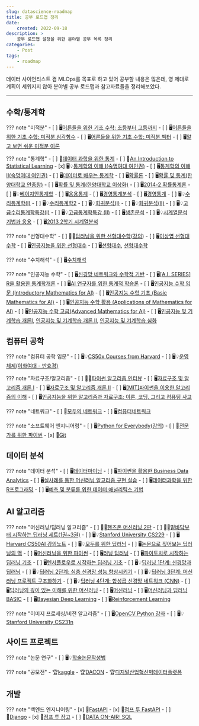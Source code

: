 ```yaml
---
slug: datascience-roadmap
title: 공부 로드맵 정리
date:
    created: 2022-09-18
description: >
    공부 로드맵 설정을 위한 분야별 공부 목록 정리
categories:
    - Post
tags:
    - roadmap
---
```


데이터 사이언티스트 겸 MLOps를 목표로 하고 있어 공부할 내용은 많은데, 영 제대로 계획이 세워지지 않아 분야별 공부 로드맵과 참고자료들을 정리해보았다.  

<!-- more -->

---

## 수학/통계학

??? note "미적분"
    - [ ] 🖥️[어른들을 위한 기초 수학: 초등부터 고등까지](https://www.edwith.org/sutudy)
    - [ ] 🖥️[어른들을 위한 기초 수학: 미적분 삼각함수](https://www.edwith.org/sutudy2)
    - [ ] 🖥️[어른들을 위한 기초 수학: 미적분 벡터](https://www.edwith.org/sutudy03)
    - [ ] 🖥️[알고 보면 쉬운 미적분 이론](http://www.kmooc.kr/courses/course-v1:POSTECHk+MATH311+2020_1/about)

??? note "통계학"
    - [ ] 📙[데이터 과학을 위한 통계](http://www.yes24.com/Product/Goods/99942893)
    - [ ] 📙[An Introduction to Statistical Learning](https://www.statlearning.com/)
    - [x] 🖥️💡[통계학의 이해 Ⅰ(숙명여대 여인권)](http://www.kmooc.kr/courses/course-v1:SookmyungK+SM_sta_004k+2019_03SM_02/about)
    - [ ] 🖥️[통계학의 이해 Ⅱ(숙명여대 여인권)](http://www.kmooc.kr/courses/course-v1:SookmyungK+SM_sta_009k+2020_03SM_04/about)
    - [ ] 🖥️[데이터로 배우는 통계학](http://www.kmooc.kr/courses/course-v1:SNUk+SNU064.020k+2022_T2/about)
    - [ ] 🖥️[확률론](http://www.kocw.net/home/cview.do?cid=e8a7769e2bfe9497)
    - [ ] 🖥️[확률 및 통계(한양대학교 안종창)](http://www.kocw.net/home/cview.do?cid=0b0f037aa47cb5f0)
    - [ ] 🖥️[확률 및 통계(한양대학교 이상화)](http://www.kocw.net/home/cview.do?cid=a2881d53f7ea3252)
    - [ ] 🖥️[2014-2 확률통계론](https://www.youtube.com/watch?v=Qk-Qe06s3ow&list=PLSN_PltQeOyjGOCnBz402iwXeki2wVXMJ&index=2)
    - [ ] 🖥️💡[베이지안통계학](http://www.kocw.net/home/cview.do?cid=2eea29dbf2f4e070)
    - [ ] 🖥️[응용통계](http://www.kocw.net/home/cview.do?cid=6c61eb3c868f4d86)
    - [ ] 🖥️[경영통계분석](http://www.kocw.net/home/cview.do?cid=8ab6016717940a1d)
    - [ ] 🖥️[경영통계](http://www.kocw.net/home/cview.do?cid=a9507fbd509f3590)
    - [ ] 🖥️💡[수리통계학(I)](http://www.kocw.net/home/cview.do?cid=7c789810ade43386)
    - [ ] 🖥️💡[수리통계학2](http://www.kocw.net/home/cview.do?cid=d112ad1ca7f5fda9)
    - [ ] 🖥️💡[회귀분석(I)](http://www.kocw.net/home/cview.do?cid=75c5b6edd7f56811)
    - [ ] 🖥️💡[회귀분석(II)](http://www.kocw.net/home/cview.do?cid=e2d49cb0ac4fd864)
    - [ ] 🖥️💡[고급수리통계학특강(I)](http://www.kocw.net/home/cview.do?cid=59c49c26ad1cfb58)
    - [ ] 🖥️💡[고급통계학특강 (II)](http://www.kocw.net/home/cview.do?cid=f653717700cd7176)
    - [ ] 🖥️[생존분석](http://www.kocw.net/home/cview.do?cid=decbdeb1b4af6adc)
    - [ ] 🖥️💡[시계열분석 기법과 응용](http://www.kmooc.kr/courses/course-v1:POSTECHk+IMEN677+2021_T2/about)
    - [ ] 🖥️[2013 2학기 시계열분석](https://youtube.com/playlist?list=PLSN_PltQeOyjnE4AnJyQUlHXNwE_hVtKL)

??? note "선형대수학"
    - [ ] 📙💡[딥러닝을 위한 선형대수학](http://www.yes24.com/Product/Goods/91574113)([강의](http://www.kmooc.kr/courses/course-v1:PNUk+LD_C01+2022_KM011/about))
    - [ ] 🖥️[이상엽 선형대수학](https://youtube.com/playlist?list=PL127T2Zu76FuVMq1UQnZv9SG-GFIdZfLg)
    - [ ] 🖥️[인공지능을 위한 선형대수](https://www.edwith.org/ai251)
    - [ ] 🖥️[선형대수](http://www.kocw.net/home/cview.do?cid=e3763e4456cf47ed), [선형대수학](http://www.kmooc.kr/courses/course-v1:SKKUk+SKKU_2017_01+2021_T1/about)

??? note "수치해석"
    - [ ] 🖥️[수치해석](http://www.kocw.net/home/cview.do?cid=b1ea166f713cbccf)

??? note "인공지능 수학"
    - [ ] 🖥️[신경망 네트워크와 수학적 기반](http://www.kmooc.kr/courses/course-v1:CAUk+CAU_A01+2022_2/about)
    - [ ] 🖥️[[A.I. SERIES] R을 활용한 통계학개론](http://www.kmooc.kr/courses/course-v1:PNUk+RS_C01+2022_KM_021/about)
    - [ ] 🖥️[AI 연구자를 위한 통계적 학습론](http://www.kmooc.kr/courses/course-v1:PNUk+SL_C01+2021_KM_015/about)
    - [ ] 🖥️[인공지능 수학 입문 (Introductory Mathematics for AI)](http://www.kmooc.kr/courses/course-v1:SKKUk+SKKU_57+2022_T2/about)
    - [ ] 🖥️[인공지능 수학 기초 (Basic Mathematics for AI)](http://www.kmooc.kr/courses/course-v1:SKKUk+SKKU_58+2022_T2/about)
    - [ ] 🖥️[인공지능 수학 활용 (Applications of Mathematics for AI)](http://www.kmooc.kr/courses/course-v1:SKKUk+SKKU_59+2022_T2/about)
    - [ ] 🖥️[인공지능 수학 고급(Advanced Mathematics for AI)](http://www.kmooc.kr/courses/course-v1:SKKUk+SKKU_60+2022_T2/about)
    - [ ] 🖥️[인공지능 및 기계학습 개론Ⅰ](https://www.edwith.org/machinelearning1_17), [인공지능 및 기계학습 개론 II](https://www.edwith.org/machinelearning2__17), [인공지능 및 기계학습 심화](https://www.edwith.org/aiml-adv)

## 컴퓨터 공학

??? note "컴퓨터 공학 입문"
    - [ ] 🖥️💡[CS50x Courses from Harvard](https://youtube.com/playlist?list=PLhQjrBD2T382_R182iC2gNZI9HzWFMC_8)
    - [ ] 🖥️💡[운영체제(이화여대 - 반효경)](http://www.kocw.net/home/cview.do?cid=4b9cd4c7178db077)

??? note "자료구조/알고리즘"
    - [ ] 📙💡[파이썬 알고리즘 인터뷰](http://www.kyobobook.co.kr/product/detailViewKor.laf?mallGb=KOR&ejkGb=KOR&barcode=9791189909178)
    - [ ] 🖥️[자료구조 및 알고리즘 개론 I](https://www.edwith.org/intro-data-and-algo-2018)
    - [ ] 🖥️[자료구조 및 알고리즘 개론 II](https://www.edwith.org/intro-data-and-algo-2-2018)
    - [ ] 🖥️[[MIT]파이썬을 이용한 알고리즘의 이해](https://www.edwith.org/cs113)
    - [ ] 🖥️[인공지능을 위한 알고리즘과 자료구조: 이론, 코딩, 그리고 컴퓨팅 사고](http://www.kmooc.kr/courses/course-v1:SKKUk+SKKU_46+2022_T2/about)


??? note "네트워크"
    - [ ] 📙[모두의 네트워크](https://www.yes24.com/Product/Goods/61794014)
    - [ ] 🖥️[컴퓨터네트워크](http://www.kocw.net/home/cview.do?cid=6b984f376cfb8f70)

??? note "소프트웨어 엔지니어링"
    - [ ] 🖥️[Python for Everybody](https://www.py4e.com/)([강의](https://www.coursera.org/specializations/python))
    - [ ] 📙[전문가를 위한 파이썬](http://www.yes24.com/Product/Goods/44184320)
    - [x] 🔗[Git](https://git-scm.com/)

## 데이터 분석

??? note "데이터 분석"
    - [ ] 🖥️[데이터마이닝](http://www.kocw.net/home/cview.do?cid=b8cde50fa90f3e39)
    - [ ] 🖥️[파이썬을 활용한 Business Data Analytics](http://www.kmooc.kr/courses/course-v1:KUSJ+KUSJ003+2021_T2/about)
    - [ ] 🖥️[실사례를 통한 머신러닝 알고리즘 구현 실습](http://www.kmooc.kr/courses/course-v1:SSUk+SSMOOC22K+2021_T2/about)
    - [ ] 🖥️[데이터과학을 위한 R프로그래밍](http://www.kmooc.kr/courses/course-v1:POSTECHk+IMEN491R+2022_T1/about)
    - [ ] 🖥️[예측 및 분류를 위한 데이터 애널리틱스 기법](http://www.kmooc.kr/courses/course-v1:POSTECHk+IMEN472+2021_T1/about)

## AI 알고리즘

??? note "머신러닝/딥러닝 알고리즘"
    - [ ] 📙💡[핸즈온 머신러닝 2판](http://www.kyobobook.co.kr/product/detailViewKor.laf?mallGb=KOR&ejkGb=KOR&barcode=9791162242964)
    - [ ] 📙💡[밑바닥부터 시작하는 딥러닝 세트(1권~3권)](http://www.kyobobook.co.kr/product/detailViewKor.laf?ejkGb=KOR&mallGb=KOR&barcode=2909101194203&orderClick=LAG&Kc=)
    - [ ] 🖥️💡[Stanford University CS229](https://youtube.com/playlist?list=PLoROMvodv4rMiGQp3WXShtMGgzqpfVfbU)
    - [ ] 🖥️ [Harvard CS50AI 강의노트](https://wikidocs.net/book/6038)
    - [ ] 🖥️💡[모두를 위한 딥러닝](https://youtube.com/playlist?list=PLlMkM4tgfjnLSOjrEJN31gZATbcj_MpUm)
    - [ ] 🖥️[논문으로 짚어보는 딥러닝의 맥](https://www.edwith.org/deeplearningchoi)
    - [ ] 🖥️[머신러닝을 위한 파이썬](https://www.boostcourse.org/ai222)
    - [ ] 🖥️[러닝 딥러닝](https://youtube.com/playlist?list=PL1H8jIvbSo1q6PIzsWQeCLinUj_oPkLjc)
    - [ ] 🖥️[파이토치로 시작하는 딥러닝 기초](https://www.boostcourse.org/ai214)
    - [ ] 🖥️[텐서플로우로 시작하는 딥러닝 기초](https://www.boostcourse.org/ai212)
    - [ ] 🖥️💡[딥러닝 1단계: 신경망과 딥러닝](https://www.boostcourse.org/ai215)
    - [ ] 🖥️💡[딥러닝 2단계: 심층 신경망 성능 향상시키기](https://www.boostcourse.org/ai216)
    - [ ] 🖥️💡[딥러닝 3단계: 머신러닝 프로젝트 구조화하기](https://www.boostcourse.org/ai217)
    - [ ] 🖥️💡[딥러닝 4단계: 합성곱 신경망 네트워크 (CNN)](https://www.edwith.org/ai218)
    - [ ] 🖥️[딥러닝의 깊이 있는 이해를 위한 머신러닝](http://www.kmooc.kr/courses/course-v1:CAUk+CAU_A02+2022_1/about)
    - [ ] 🖥️[머신러닝](http://www.kmooc.kr/courses/course-v1:SNUk+SNU050_011k+2020_T2/about)
    - [ ] 🖥️[머신러닝과 딥러닝 BASIC](https://www.edwith.org/others26)
    - [ ] 🖥️[Bayesian Deep Learning](https://www.edwith.org/bayesiandeeplearning)
    - [ ] 🖥️[Reinforcement Learning](https://www.edwith.org/others27)

??? note "이미지 프로세싱/비전 알고리즘"
    - [ ] 🖥️[OpenCV Python 강좌](https://youtube.com/playlist?list=PLwfJJiO20qkDue05S5MNhgYNnClMVlagN)
    - [ ] 🖥️💡[Stanford University CS231n](https://youtube.com/playlist?list=PL3FW7Lu3i5JvHM8ljYj-zLfQRF3EO8sYv)

## 사이드 프로젝트

??? note "논문 연구"
    - [ ] 🖥️💡[학술논문작성법](https://www.edwith.org/howtopaper)

??? note "공모전"
    - 🏆[kaggle](https://www.kaggle.com/)
    - 🏆[DACON](https://dacon.io/)
    - 🏆[디지털산업혁신빅데이터플랫폼](https://bigdata-dx.kr/)

## 개발

??? note "백엔드 엔지니어링"
    - [x] 🔗[FastAPI](https://fastapi.tiangolo.com/)
    - [x] 📙[점프 투 FastAPI](https://wikidocs.net/book/8531)
    - [ ] 🔗[Django](https://docs.djangoproject.com/)
    - [x] 📙[점프 투 장고](https://wikidocs.net/book/4223)
    - [ ] 🔗[DATA ON-AIR: SQL](https://dataonair.or.kr/db-tech-reference/d-guide/sql/)
